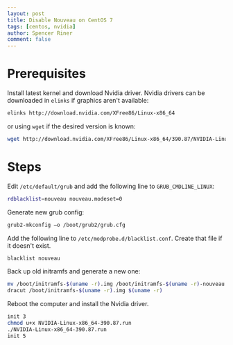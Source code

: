 ```yaml
---
layout: post
title: Disable Nouveau on CentOS 7
tags: [centos, nvidia]
author: Spencer Riner
comment: false
---
```


# Prerequisites

Install latest kernel and download Nvidia driver. Nvidia drivers can be downloaded in `elinks` if graphics aren't available:

```bash
elinks http://download.nvidia.com/XFree86/Linux-x86_64
```

or using `wget` if the desired version is known:

```bash
wget http://download.nvidia.com/XFree86/Linux-x86_64/390.87/NVIDIA-Linux-x86_64-390.87.run
```

# Steps

Edit `/etc/default/grub` and add the following line to `GRUB_CMDLINE_LINUX`:

```bash
rdblacklist=nouveau nouveau.modeset=0
```

Generate new grub config:

```bash
grub2-mkconfig –o /boot/grub2/grub.cfg
```

Add the following line to `/etc/modprobe.d/blacklist.conf`. Create that file if it doesn't exist.

```bash
blacklist nouveau
```

Back up old initramfs and generate a new one:

```bash
mv /boot/initramfs-$(uname -r).img /boot/initramfs-$(uname -r)-nouveau.img
dracut /boot/initramfs-$(uname -r).img $(uname -r)
```

Reboot the computer and install the Nvidia driver.

```bash
init 3
chmod u+x NVIDIA-Linux-x86_64-390.87.run
./NVIDIA-Linux-x86_64-390.87.run
init 5
```
